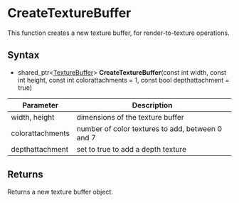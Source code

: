 # CreateTextureBuffer

This function creates a new texture buffer, for render-to-texture operations.

## Syntax

- shared_ptr<[TextureBuffer](TextureBuffer.md)> **CreateTextureBuffer**(const int width, const int height, const int colorattachments = 1, const bool depthattachment = true)

| Parameter | Description |
|---|---|
| width, height | dimensions of the texture buffer |
| colorattachments | number of color textures to add, between 0 and 7 |
| depthattachment | set to true to add a depth texture |

## Returns

Returns a new texture buffer object.
